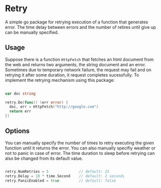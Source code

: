 # Retry

A simple go package for retrying execution of a function that generates error. The time delay between errors and the number of retires until give up can be manually specified. 

## Usage

Suppose there is a function `HttpFetch` that fetches an html document from the web and returns two arguments, the string document and an error.
Sometimes due to temporary network failure, the request may fail and on retrying it after some duration, it request completes sucessfully.
To implement the retrying mechanism using this package:

```go
  
var doc string

retry.Do(func() (err error) {
  doc, err = HttpFetch("http://google.com")
  return err
})

``` 

## Options

You can manually specify the number of times to retry executing the given function until it returns the error. You can also manually specifiy weather or not to panic in case of error.
The time duration to sleep before retrying can also be changed from its default value.

```go

retry.NumRetries = 5              // default: 15
retry.Delay = 10 * time.Second    // default: 2 seconds
retry.PanicEnabled = true         // default: false

```
